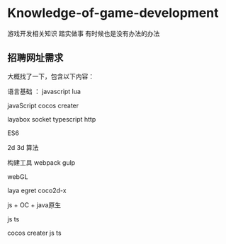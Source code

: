 # Knowledge-of-game-development

游戏开发相关知识
踏实做事  有时候也是没有办法的办法

## 招聘网址需求

大概找了一下，包含以下内容：

语言基础 ： javascript  lua   

javaScript    cocos creater

layabox    socket   typescript   http

ES6

2d  3d 算法

构建工具     webpack       gulp

webGL

laya     egret     coco2d-x

js + OC + java原生

js   ts



cocos creater    js  ts